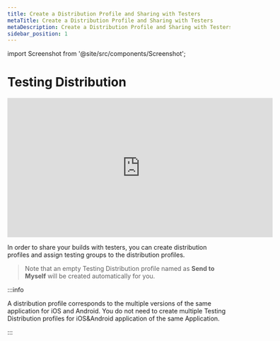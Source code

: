```yaml
---
title: Create a Distribution Profile and Sharing with Testers
metaTitle: Create a Distribution Profile and Sharing with Testers
metaDescription: Create a Distribution Profile and Sharing with Testers
sidebar_position: 1
---
```


import Screenshot from '@site/src/components/Screenshot';

# Testing Distribution

<iframe width="600" height="315" src="https://www.youtube.com/embed/vZ3p5uZZcmk" title="YouTube video player" frameborder="0" allow="accelerometer; autoplay; clipboard-write; encrypted-media; gyroscope; picture-in-picture" allowfullscreen></iframe>

In order to share your builds with testers, you can create distribution profiles and assign testing groups to the distribution profiles.

<Screenshot url='https://cdn.appcircle.io/docs/assets/distribution-start.png' />

> Note that an empty Testing Distribution profile named as **Send to Myself** will be created automatically for you.

:::info

A distribution profile corresponds to the multiple versions of the same application for iOS and Android. You do not need to create multiple Testing Distribution profiles for iOS&Android application of the same Application.

:::
